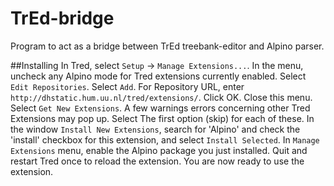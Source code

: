 # TrEd-bridge
Program to act as a bridge between TrEd treebank-editor and Alpino parser. 

##Installing
In Tred, select `Setup` -> `Manage Extensions...`.
In the menu, uncheck any Alpino mode for Tred extensions currently enabled.
Select `Edit Repositories`.
Select `Add`.
For Repository URL, enter `http://dhstatic.hum.uu.nl/tred/extensions/`. Click OK. Close this menu.
Select `Get New Extensions`. A few warnings errors concerning other Tred Extensions may pop up. Select The first option (skip) for each of these.
In the window `Install New Extensions`, search for 'Alpino' and check the 'install' checkbox for this extension, and select `Install Selected`.
In `Manage Extensions` menu, enable the Alpino package you just installed. 
Quit and restart Tred once to reload the extension.
You are now ready to use the extension.
